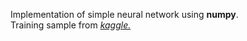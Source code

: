 Implementation of simple neural network using **numpy**. <br>
Training sample from [*kaggle.*](https://www.kaggle.com/competitions/digit-recognizer)
